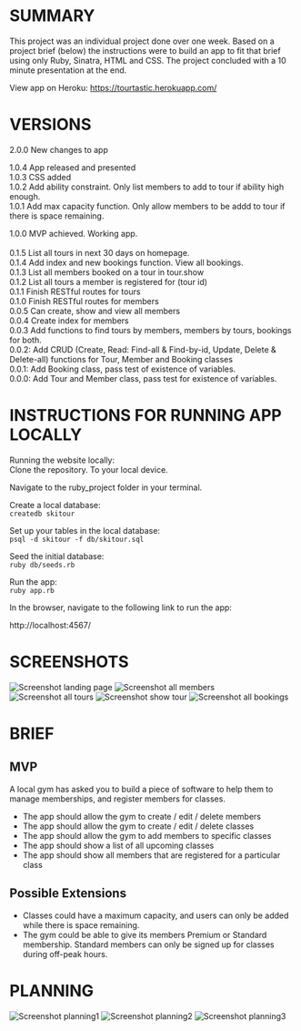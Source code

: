 # SUMMARY

This project was an individual project done over one week. Based on a project brief (below) the instructions were to build an app to fit that brief using only Ruby, Sinatra, HTML and CSS. The project concluded with a 10 minute presentation at the end.

View app on Heroku:
https://tourtastic.herokuapp.com/

# VERSIONS

2.0.0 New changes to app <br/>

1.0.4 App released and presented <br/>
1.0.3 CSS added <br/>
1.0.2 Add ability constraint. Only list members to add to tour if ability high enough. <br/>
1.0.1 Add max capacity function. Only allow members to be addd to tour if there is space remaining. <br/>

1.0.0 MVP achieved. Working app. <br/>
<br/>
0.1.5 List all tours in next 30 days on homepage.  <br/>
0.1.4 Add index and new bookings function. View all bookings. <br/>
0.1.3 List all members booked on a tour in tour.show <br/>
0.1.2 List all tours a member is registered for (tour id) <br/>
0.1.1 Finish RESTful routes for tours <br/>
0.1.0 Finish RESTful routes for members <br/>
0.0.5 Can create, show and view all members <br/>
0.0.4 Create index for members <br/>
0.0.3 Add functions to find tours by members, members by tours, bookings for both. <br/>
0.0.2: Add CRUD (Create, Read: Find-all & Find-by-id, Update, Delete & Delete-all) functions for Tour, Member and Booking classes <br/>
0.0.1: Add Booking class, pass test of existence of variables. <br/>
0.0.0: Add Tour and Member class, pass test for existence of variables. <br/>

# INSTRUCTIONS FOR RUNNING APP LOCALLY

Running the website locally: <br/>
Clone the repository. To your local device. <br/>

Navigate to the ruby_project folder in your terminal. <br/>

Create a local database: <br/>
`createdb skitour` <br/>

Set up your tables in the local database: <br/>
`psql -d skitour -f db/skitour.sql` <br/>

Seed the initial database: <br/>
`ruby db/seeds.rb` <br/>

Run the app: <br/>
`ruby app.rb` <br/>

In the browser, navigate to the following link to run the app: <br/>

http://localhost:4567/ <br/>

# SCREENSHOTS

![Screenshot landing page](public/images/screenshots/screenshot_landing_page.png)
![Screenshot all members](public/images/screenshots/screenshot_all_members.png)
![Screenshot all tours](public/images/screenshots/screenshot_all_tours.png)
![Screenshot show tour](public/images/screenshots/screenshot_show_tour.png)
![Screenshot all bookings](public/images/screenshots/screenshot_all_bookings.png)

# BRIEF

## MVP

A local gym has asked you to build a piece of software to help them to manage memberships, and register members for classes. </br>

- The app should allow the gym to create / edit / delete members
- The app should allow the gym to create / edit / delete classes
- The app should allow the gym to add members to specific classes
- The app should show a list of all upcoming classes
- The app should show all members that are registered for a particular class

## Possible Extensions
- Classes could have a maximum capacity, and users can only be added while there is space remaining.
- The gym could be able to give its members Premium or Standard membership. Standard members can only be signed up for classes during off-peak hours.

# PLANNING

![Screenshot planning1](public/images/screenshots/screenshot_planning1.png)
![Screenshot planning2](public/images/screenshots/screenshot_planning2.png)
![Screenshot planning3](public/images/screenshots/screenshot_planning3.png)

<!-- # CODING IRL -->

<!-- ![Screenshot coding1](public/images/screenshots/screenshot_coding1.JPG)
![Screenshot coding2](public/images/screenshots/screenshot_coding2.JPG)
![Screenshot coding3](public/images/screenshots/screenshot_coding3.JPG)
![Screenshot coding4](public/images/screenshots/screenshot_coding4.JPG) -->
